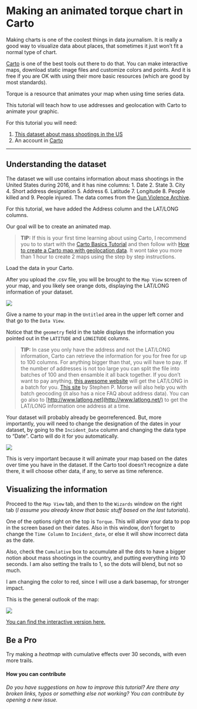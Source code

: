
# Making an animated torque chart in Carto 

Making charts is one of the coolest things in data journalism. It is really a good way to visualize data about places, that sometimes it just won’t fit a normal type of chart. 

[Carto](https://voltdatalab.cartodb.com) is one of the best tools out there to do that. You can make interactive maps, download static image files and customize colors and points. And it is free if you are OK with using their more basic resources (which are good by most standards).

Torque is a resource that animates your map when using time series data.

This tutorial will teach how to use addresses and geolocation with Carto to animate your graphic. 

For this tutorial you will need: 

1. [This dataset about mass shootings in the US](https://github.com/miguelpaz/jlab/blob/master/data/cartodb_mass_shootings_US.csv)
2. An account in [Carto](https://voltdatalab.cartodb.com)

___

## Understanding the dataset

The dataset we will use contains information about mass shootings in the United States during 2016, and it has nine columns: 1. Date 2. State 3. City 4. Short address designation 5. Address 6. Latitude 7. Longitude 8. People killed and 9. People injured. The data comes from the [Gun Violence Archive](http://www.gunviolencearchive.org/reports/mass-shooting).

For this tutorial, we have added the Address column and the LAT/LONG columns. 

Our goal will be to create an animated map. 

> **TIP:** If this is your first time learning about using Carto, I recommend you to to start with the [Carto Basics Tutorial](https://github.com/miguelpaz/jlab/blob/master/cartodb_basics_tutorial.md) and then follow with [How to create a Carto map with geolocation data](https://github.com/miguelpaz/jlab/blob/master/cartodb_geolocation_tutorial.md). It wont take you more than 1 hour to create 2 maps using the step by step instructions.

Load the data in your Carto.

After you upload the .csv file, you will be brought to the `Map View` screen of your map, and you likely see orange dots, displaying the LAT/LONG information of your dataset. 

![](https://github.com/miguelpaz/jlab/blob/master/images/map_cartodb_advanced_2.png?raw=true)

Give a name to your map in the `Untitled` area in the upper left corner and that go to the `Data View`. 

Notice that the `geometry` field in the table displays the information you pointed out in the `LATITUDE` and `LONGITUDE` columns.

> **TIP:** In case you only have the address and not the LAT/LONG information, Carto can retrieve the information for you for free for up to 100 columns. For anything bigger than that, you will have to pay. If the number of addresses is not too large you can split the file into batches of 100 and then ensamble it all back together. If you don’t want to pay anything, [this awesome website](http://www.findlatitudeandlongitude.com/batch-geocode) will get the LAT/LONG in a batch for you. [This site](http://stevemorse.org/jcal/latlon.php) by Stephen P. Morse will also help you with batch geocoding (it also has a nice FAQ about address data). You can go also to [http://www.latlong.net](http://www.latlong.net/) to get the LAT/LONG information one address at a time.

Your dataset will probably already be georreferenced. But, more importantly, you will need to change the designation of the dates in your dataset, by going to the `Incident_Date` column and changing the data type to “Date”. Carto will do it for you automatically.   

![](https://github.com/miguelpaz/jlab/blob/master/images/cartodb_data%20type.png?raw=true)

This is very important because it will animate your map based on the dates over time you have in the dataset. If the Carto tool doesn’t recognize a date there, it will choose other data, if any, to serve as time reference. 

## Visualizing the information

Proceed to the `Map View` tab, and then to the `Wizards` window on the right tab (*I assume you already know that basic stuff based on the last tutorials*). 

One of the options right on the top is `Torque`. This will allow your data to pop in the screen based on their dates. Also in this window, don’t forget to change the `Time Column` to `Incident_date`, or else it will show incorrect data as the date. 

Also, check the `Cumulative` box to accumulate all the dots to have a bigger notion about mass shootings in the country, and putting everything into 10 seconds. I am also setting the trails to 1, so the dots will blend, but not so much.

I am changing the color to red, since I will use a dark basemap, for stronger impact.

This is the general outlook of the map:

![](https://github.com/miguelpaz/jlab/blob/master/images/cartodb_torque2.png?raw=true)

[You can find the interactive version here.](https://voltdatalab.cartodb.com/viz/783c9b64-3d4e-11e6-94da-0e8c56e2ffdb/public_map)

## Be a Pro

Try making a *heatmap* with cumulative effects over 30 seconds, with even more trails. 

#### How you can contribute 

*Do you have suggestions on how to improve this tutorial? Are there any broken links, typos or something else not working? You can contribute by opening a new issue.* 
